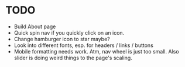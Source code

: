 # TODO

  - Build About page
  - Quick spin nav if you quickly click on an icon.
  - Change hamburger icon to star maybe?
  - Look into different fonts, esp. for headers / links / buttons
  - Mobile formatting needs work. Atm, nav wheel is just too small. Also slider is doing weird things to the page's scaling.